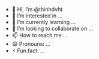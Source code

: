 - 👋 Hi, I’m @thinhdvht
- 👀 I’m interested in ...
- 🌱 I’m currently learning ...
- 💞️ I’m looking to collaborate on ...
- 📫 How to reach me ...
- 😄 Pronouns: ...
- ⚡ Fun fact: ...

<!---
thinhdvht/thinhdvht is a ✨ special ✨ repository because its `README.md` (this file) appears on your GitHub profile.
You can click the Preview link to take a look at your changes.
--->

